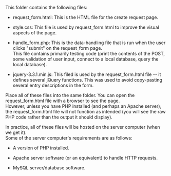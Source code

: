 This folder contains the following files:  

- request_form.html: This is the HTML file for the create request page.  

- style.css: This file is used by request_form.html to improve the visual aspects of the page.  

- handle_form.php: This is the data-handling file that is run when the user clicks "submit" on the request_form page.  
                   This file contains primarily testing code (print the contents of the POST, some validation of user input, connect to a local database, query the local database).  

- jquery-3.3.1.min.js: This filed is used by the request_form.html file -- it defines several jQuery functions. This was used to avoid copy-pasting several entry descriptions in the form.  

Place all of these files into the same folder. You can open the request_form.html file with a browser to see the page.  
However, unless you have PHP installed (and perhaps an Apache server), the request_form.html file will not function as intended (you will see the raw PHP code rather than the output it should display).  

In practice, all of these files will be hosted on the server computer (when we get it).  
Some of the server computer's requirements are as follows:  

- A version of PHP installed.  

- Apache server software (or an equivalent) to handle HTTP requests.  

- MySQL server/database software.  